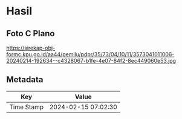 # Hasil

## Foto C Plano

https://sirekap-obj-formc.kpu.go.id/aa44/pemilu/pdpr/35/73/04/10/11/3573041011006-20240214-192634--c4328067-b1fe-4e07-84f2-8ec449060e53.jpg


## Metadata

| Key        | Value               |
| ---------- | ------------------- |
| Time Stamp | 2024-02-15 07:02:30 |



